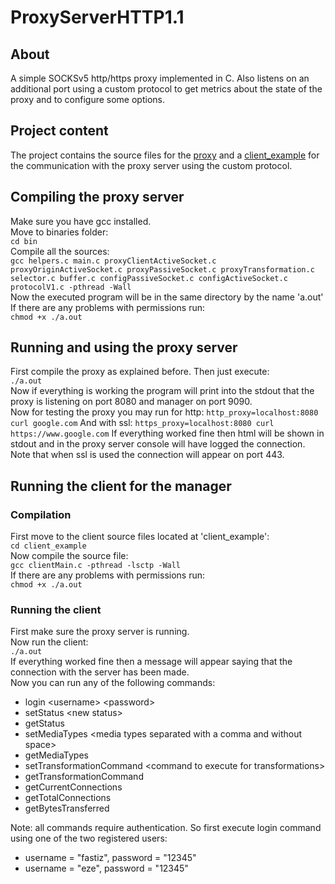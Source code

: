 # ProxyServerHTTP1.1

## About
A simple SOCKSv5 http/https proxy implemented in C. Also listens on an additional port using a custom protocol to get metrics about the state of the proxy and to configure some options.

## Project content
The project contains the source files for the [proxy](bin) and a [client_example](client_example) for the communication with the proxy server using the custom protocol.

## Compiling the proxy server
Make sure you have gcc installed.  
Move to binaries folder:  
`cd bin`  
Compile all the sources:  
`gcc helpers.c main.c proxyClientActiveSocket.c proxyOriginActiveSocket.c proxyPassiveSocket.c proxyTransformation.c selector.c buffer.c configPassiveSocket.c configActiveSocket.c protocolV1.c -pthread -Wall`  
Now the executed program will be in the same directory by the name 'a.out'
If there are any problems with permissions run:  
`chmod +x ./a.out`  

## Running and using the proxy server
First compile the proxy as explained before. Then just execute:  
`./a.out`  
Now if everything is working the program will print into the stdout that the proxy is listening on port 8080 and manager on port 9090.  
Now for testing the proxy you may run for http:
`http_proxy=localhost:8080 curl google.com`
And with ssl:
`https_proxy=localhost:8080 curl https://www.google.com`
If everything worked fine then html will be shown in stdout and in the proxy server console will have logged the connection. Note that when ssl is used the connection will appear on port 443.

## Running the client for the manager
### Compilation
First move to the client source files located at 'client_example':  
`cd client_example`  
Now compile the source file:  
`gcc clientMain.c -pthread -lsctp -Wall`  
If there are any problems with permissions run:  
`chmod +x ./a.out`

### Running the client
First make sure the proxy server is running.  
Now run the client:  
`./a.out`  
If everything worked fine then a message will appear saying that the connection with the server has been made.  
Now you can run any of the following commands:  
* login \<username\> \<password\>
* setStatus \<new status\>
* getStatus
* setMediaTypes \<media types separated with a comma and without space\>
* getMediaTypes
* setTransformationCommand \<command to execute for transformations\>
* getTransformationCommand
* getCurrentConnections
* getTotalConnections
* getBytesTransferred  

Note: all commands require authentication. So first execute login command using one of the two registered users:
* username = "fastiz", password = "12345"
* username = "eze", password = "12345"  
